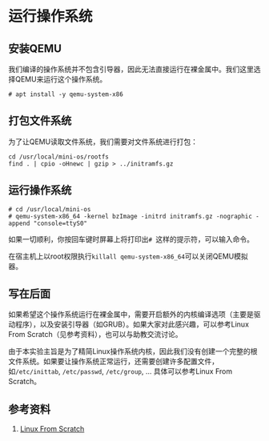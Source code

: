 # 运行操作系统

## 安装QEMU

我们编译的操作系统并不包含引导器，因此无法直接运行在裸金属中。我们这里选择QEMU来运行这个操作系统。

```
# apt install -y qemu-system-x86
```

## 打包文件系统

为了让QEMU读取文件系统，我们需要对文件系统进行打包：

```
cd /usr/local/mini-os/rootfs
find . | cpio -oHnewc | gzip > ../initramfs.gz
```

## 运行操作系统

```
# cd /usr/local/mini-os
# qemu-system-x86_64 -kernel bzImage -initrd initramfs.gz -nographic -append "console=ttyS0"
```

如果一切顺利，你按回车键时屏幕上将打印出`# `这样的提示符，可以输入命令。

在宿主机上以root权限执行`killall qemu-system-x86_64`可以关闭QEMU模拟器。

## 写在后面

如果希望这个操作系统运行在裸金属中，需要开启额外的内核编译选项（主要是驱动程序），以及安装引导器（如GRUB）。如果大家对此感兴趣，可以参考Linux From Scratch（见参考资料），也可以与助教交流讨论。

由于本实验主旨是为了精简Linux操作系统内核，因此我们没有创建一个完整的根文件系统。如果要让操作系统正常运行，还需要创建许多配置文件，如`/etc/inittab`, `/etc/passwd`, `/etc/group`, …  具体可以参考Linux From Scratch。

## 参考资料

1. [Linux From Scratch](http://www.linuxfromscratch.org/lfs/view/stable/)
